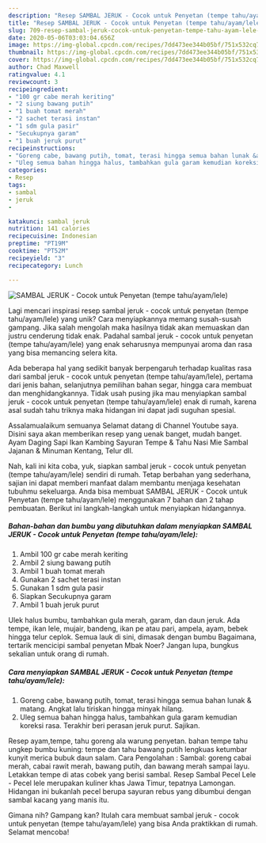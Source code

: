 ```yaml
---
description: "Resep SAMBAL JERUK - Cocok untuk Penyetan (tempe tahu/ayam/lele) yang Sempurna"
title: "Resep SAMBAL JERUK - Cocok untuk Penyetan (tempe tahu/ayam/lele) yang Sempurna"
slug: 709-resep-sambal-jeruk-cocok-untuk-penyetan-tempe-tahu-ayam-lele-yang-sempurna
date: 2020-05-06T03:03:04.656Z
image: https://img-global.cpcdn.com/recipes/7dd473ee344b05bf/751x532cq70/sambal-jeruk-cocok-untuk-penyetan-tempe-tahuayamlele-foto-resep-utama.jpg
thumbnail: https://img-global.cpcdn.com/recipes/7dd473ee344b05bf/751x532cq70/sambal-jeruk-cocok-untuk-penyetan-tempe-tahuayamlele-foto-resep-utama.jpg
cover: https://img-global.cpcdn.com/recipes/7dd473ee344b05bf/751x532cq70/sambal-jeruk-cocok-untuk-penyetan-tempe-tahuayamlele-foto-resep-utama.jpg
author: Chad Maxwell
ratingvalue: 4.1
reviewcount: 3
recipeingredient:
- "100 gr cabe merah keriting"
- "2 siung bawang putih"
- "1 buah tomat merah"
- "2 sachet terasi instan"
- "1 sdm gula pasir"
- "Secukupnya garam"
- "1 buah jeruk purut"
recipeinstructions:
- "Goreng cabe, bawang putih, tomat, terasi hingga semua bahan lunak &amp; matang. Angkat lalu tiriskan hingga minyak hilang."
- "Uleg semua bahan hingga halus, tambahkan gula garam kemudian koreksi rasa. Terakhir beri perasan jeruk purut. Sajikan."
categories:
- Resep
tags:
- sambal
- jeruk
- 

katakunci: sambal jeruk  
nutrition: 141 calories
recipecuisine: Indonesian
preptime: "PT19M"
cooktime: "PT52M"
recipeyield: "3"
recipecategory: Lunch

---
```



![SAMBAL JERUK - Cocok untuk Penyetan (tempe tahu/ayam/lele)](https://img-global.cpcdn.com/recipes/7dd473ee344b05bf/751x532cq70/sambal-jeruk-cocok-untuk-penyetan-tempe-tahuayamlele-foto-resep-utama.jpg)

Lagi mencari inspirasi resep sambal jeruk - cocok untuk penyetan (tempe tahu/ayam/lele) yang unik? Cara menyiapkannya memang susah-susah gampang. Jika salah mengolah maka hasilnya tidak akan memuaskan dan justru cenderung tidak enak. Padahal sambal jeruk - cocok untuk penyetan (tempe tahu/ayam/lele) yang enak seharusnya mempunyai aroma dan rasa yang bisa memancing selera kita.

Ada beberapa hal yang sedikit banyak berpengaruh terhadap kualitas rasa dari sambal jeruk - cocok untuk penyetan (tempe tahu/ayam/lele), pertama dari jenis bahan, selanjutnya pemilihan bahan segar, hingga cara membuat dan menghidangkannya. Tidak usah pusing jika mau menyiapkan sambal jeruk - cocok untuk penyetan (tempe tahu/ayam/lele) enak di rumah, karena asal sudah tahu triknya maka hidangan ini dapat jadi suguhan spesial.

Assalamualaikum semuanya Selamat datang di Channel Youtube saya. Disini saya akan memberikan resep yang uenak banget, mudah banget. Ayam Daging Sapi Ikan Kambing Sayuran Tempe &amp; Tahu Nasi Mie Sambal Jajanan &amp; Minuman Kentang, Telur dll.


Nah, kali ini kita coba, yuk, siapkan sambal jeruk - cocok untuk penyetan (tempe tahu/ayam/lele) sendiri di rumah. Tetap berbahan yang sederhana, sajian ini dapat memberi manfaat dalam membantu menjaga kesehatan tubuhmu sekeluarga. Anda bisa membuat SAMBAL JERUK - Cocok untuk Penyetan (tempe tahu/ayam/lele) menggunakan 7 bahan dan 2 tahap pembuatan. Berikut ini langkah-langkah untuk menyiapkan hidangannya.

<!--inarticleads1-->

##### Bahan-bahan dan bumbu yang dibutuhkan dalam menyiapkan SAMBAL JERUK - Cocok untuk Penyetan (tempe tahu/ayam/lele):

1. Ambil 100 gr cabe merah keriting
1. Ambil 2 siung bawang putih
1. Ambil 1 buah tomat merah
1. Gunakan 2 sachet terasi instan
1. Gunakan 1 sdm gula pasir
1. Siapkan Secukupnya garam
1. Ambil 1 buah jeruk purut


Ulek halus bumbu, tambahkan gula merah, garam, dan daun jeruk. Ada tempe, ikan lele, mujair, bandeng, ikan pe atau pari, ampela, ayam, bebek hingga telur ceplok. Semua lauk di sini, dimasak dengan bumbu Bagaimana, tertarik mencicipi sambal penyetan Mbak Noer? Jangan lupa, bungkus sekalian untuk orang di rumah. 

<!--inarticleads2-->

##### Cara menyiapkan SAMBAL JERUK - Cocok untuk Penyetan (tempe tahu/ayam/lele):

1. Goreng cabe, bawang putih, tomat, terasi hingga semua bahan lunak &amp; matang. Angkat lalu tiriskan hingga minyak hilang.
1. Uleg semua bahan hingga halus, tambahkan gula garam kemudian koreksi rasa. Terakhir beri perasan jeruk purut. Sajikan.


Resep ayam,tempe, tahu goreng ala warung penyetan. bahan tempe tahu ungkep bumbu kuning: tempe dan tahu bawang putih lengkuas ketumbar kunyit merica bubuk daun salam. Cara Pengolahan : Sambal: goreng cabai merah, cabai rawit merah, bawang putih, dan bawang merah sampai layu. Letakkan tempe di atas cobek yang berisi sambal. Resep Sambal Pecel Lele - Pecel lele merupakan kuliner khas Jawa Timur, tepatnya Lamongan. Hidangan ini bukanlah pecel berupa sayuran rebus yang dibumbui dengan sambal kacang yang manis itu. 

Gimana nih? Gampang kan? Itulah cara membuat sambal jeruk - cocok untuk penyetan (tempe tahu/ayam/lele) yang bisa Anda praktikkan di rumah. Selamat mencoba!
